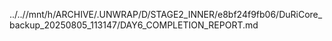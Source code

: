 ../..//mnt/h/ARCHIVE/.UNWRAP/D/STAGE2_INNER/e8bf24f9fb06/DuRiCore_backup_20250805_113147/DAY6_COMPLETION_REPORT.md
